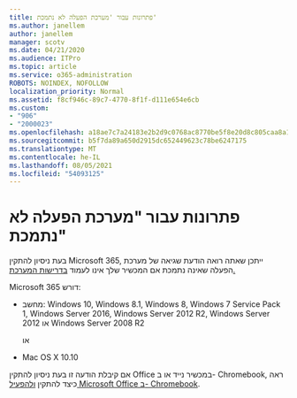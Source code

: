 ```yaml
---
title: פתרונות עבור 'מערכת הפעלה לא נתמכת'
ms.author: janellem
author: janellem
manager: scotv
ms.date: 04/21/2020
ms.audience: ITPro
ms.topic: article
ms.service: o365-administration
ROBOTS: NOINDEX, NOFOLLOW
localization_priority: Normal
ms.assetid: f8cf946c-89c7-4770-8f1f-d111e654e6cb
ms.custom:
- "906"
- "2000023"
ms.openlocfilehash: a18ae7c7a24183e2b2d9c0768ac8770be5f8e20d8c805caa8a18ab4cd1816423
ms.sourcegitcommit: b5f7da89a650d2915dc652449623c78be6247175
ms.translationtype: MT
ms.contentlocale: he-IL
ms.lasthandoff: 08/05/2021
ms.locfileid: "54093125"
---
```

# <a name="solutions-for-unsupported-operating-system"></a>פתרונות עבור "מערכת הפעלה לא נתמכת"

בעת ניסיון להתקין Microsoft 365, ייתכן שאתה רואה  הודעת שגיאה של מערכת הפעלה שאינה נתמכת אם המכשיר שלך אינו לעמוד [בדרישות המערכת.](https://products.office.com/office-system-requirements)
  
Microsoft 365 דורש:
  
- מחשב: Windows 10, Windows 8.1, Windows 8, Windows 7 Service Pack 1, Windows Server 2016, Windows Server 2012 R2, Windows Server 2012 או Windows Server 2008 R2

    או

- Mac OS X 10.10

אם קיבלת הודעה זו בעת ניסיון להתקין Office במכשיר נייד או ב- Chromebook, ראה כיצד להתקין [ולהפעיל Microsoft Office ב- Chromebook](https://support.office.com/article/32f14a23-2c1a-4579-b973-d4b1d78561ad?wt.mc_id=Alchemy_ClientDIA).
  